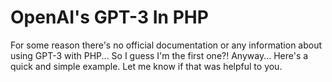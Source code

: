 # OpenAI's GPT-3 In PHP
For some reason there's no official documentation or any information about using GPT-3 with PHP... So I guess I'm the first one?! Anyway... Here's a quick and simple example. Let me know if that was helpful to you.

